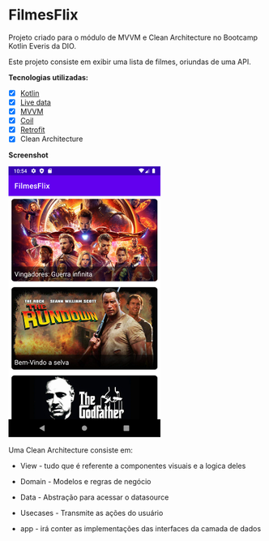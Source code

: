 # **FilmesFlix**

Projeto criado para o módulo de MVVM e Clean Architecture no Bootcamp Kotlin Everis da DIO.

Este projeto consiste em exibir uma lista de filmes, oriundas de uma API. 

**Tecnologias utilizadas:**

- [x] [Kotlin](https://kotlinlang.org/docs/getting-started.html)
- [x] [Live data](https://developer.android.com/topic/libraries/architecture/livedata?hl=pt-br)
- [x] [MVVM](https://developer.android.com/jetpack/guide?gclid=CjwKCAiAjp6BBhAIEiwAkO9Wut2W9TLNRaql75qE26vP_xRvCfTBlBY5j8RHxc_r6RhC1HFPTprbwRoC32cQAvD_BwE&gclsrc=aw.ds) 
- [x] [Coil](https://coil-kt.github.io/coil/)
- [x] [Retrofit](https://square.github.io/retrofit/)
- [x] Clean Architecture

**Screenshot**
<p float="left">
  <img src="/filmes_flix.png" width="300" />
</p>

Uma Clean Architecture consiste em:

* View - tudo que é referente a componentes visuais e a logica deles


* Domain - Modelos e regras de negócio


* Data - Abstração para acessar o datasource

* Usecases - Transmite as ações do usuário

* app - irá conter as implementações das interfaces da camada de dados


